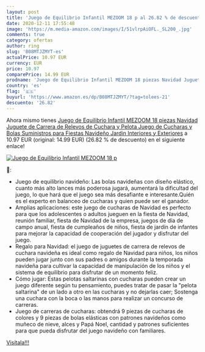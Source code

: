 ```yaml
---
layout: post
title: 'Juego de Equilibrio Infantil MEZOOM 18 p al 26.82 % de descuento'
date: 2020-12-11 17:55:48
image: 'https://m.media-amazon.com/images/I/51vlrpAiOFL._SL200_.jpg'
comments: true
category: ofertas
author: ring
slug: 'B08MTJZMYT-es'
actualPrice: 10.97 EUR
currency: EUR
price: 10.97
comparePrice: 14.99 EUR
prodname: 'Juego de Equilibrio Infantil MEZOOM 18 piezas Navidad Juguete de Carrera de Relevos de Cuchara y Pelota Juego de Cucharas y Bolas Suministros para Fiestas Navideño Jardin Interiores y Exteriores'
country: 'es'
flag: '🇪🇸'
buyurl: 'https://www.amazon.es/dp/B08MTJZMYT/?tag=tolees-21'
descuento: '26.82'
---
```


Ahora mismo tienes [Juego de Equilibrio Infantil MEZOOM 18 piezas Navidad Juguete de Carrera de Relevos de Cuchara y Pelota Juego de Cucharas y Bolas Suministros para Fiestas Navideño Jardin Interiores y Exteriores](https://www.amazon.es/dp/B08MTJZMYT/?tag=tolees-21) a 10.97 EUR (original: 14.99 EUR) (26.82 %  de descuento) en el siguiente enlace!

[![Juego de Equilibrio Infantil MEZOOM 18 p](https://m.media-amazon.com/images/I/51vlrpAiOFL._SL200_.jpg)](https://www.amazon.es/dp/B08MTJZMYT/?tag=tolees-21)

🔎:

- Juego de equilibrio navideño: Las bolas navideñas con diseño elástico, cuanto más alto lances más poderosa jugará, aumentará la dificultad del juego, lo que hará que el juego sea más desafiante e interesante.Quién es el experto en balanceo de cucharas y quien puede ser el ganador.
- Amplias aplicaciones: este juego de cucharas de Navidad es perfecto para que los adolescentes o adultos jueguen en la fiesta de Navidad, reunión familiar, fiesta de Navidad de la empresa, juegos de día de campo anual, fiesta de cumpleaños de niños, fiesta de jardín de infantes para mejorar la capacidad de cooperación del jugador y disfrutar del juego.
- Regalo para Navidad: el juego de juguetes de carrera de relevos de cuchara navideña es ideal como regalo de Navidad para niños, los niños pueden jugar junto con sus padres o amigos durante la temporada navideña para cultivar la capacidad de manipulación de los niños y el sistema de equilibrio para disfrutar de un momento feliz.
- Cómo jugar: Estas pelotas saltarinas con cucharas pueden crear un juego diferente según tu pensamiento, puedes tratar de pasar la "pelota saltarina" de un lado a otro en las cucharas y no dejarlas caer; Sostenga una cuchara con la boca o las manos para realizar un concurso de carreras.
- Juego de carreras de cucharas: obtendrá 9 piezas de cucharas de colores y 9 piezas de bolas elásticas con patrones navideños como muñeco de nieve, alces y Papá Noel, cantidad y patrones suficientes para que pueda disfrutar del juego navideño con familiares.

[Visítala!!!](https://www.amazon.es/dp/B08MTJZMYT/?tag=tolees-21)
